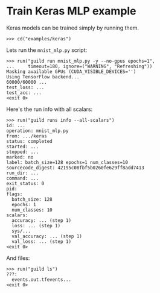 # Train Keras MLP example

Keras models can be trained simply by running them.

    >>> cd("examples/keras")

Lets run the `mnist_mlp.py` script:

    >>> run("guild run mnist_mlp.py -y --no-gpus epochs=1",
    ...     timeout=180, ignore=("WARNING", "Refreshing"))
    Masking available GPUs (CUDA_VISIBLE_DEVICES='')
    Using TensorFlow backend...
    60000/60000 ...
    test_loss: ...
    test_acc: ...
    <exit 0>

Here's the run info with all scalars:

    >>> run("guild runs info --all-scalars")
    id: ...
    operation: mnist_mlp.py
    from: .../keras
    status: completed
    started: ...
    stopped: ...
    marked: no
    label: batch_size=128 epochs=1 num_classes=10
    sourcecode_digest: 42195c08fbf5b0260fe629ff8add7413
    run_dir: ...
    command: ...
    exit_status: 0
    pid:
    flags:
      batch_size: 128
      epochs: 1
      num_classes: 10
    scalars:
      accuracy: ... (step 1)
      loss: ... (step 1)
      sys/...
      val_accuracy: ... (step 1)
      val_loss: ... (step 1)
    <exit 0>

And files:

    >>> run("guild ls")
    ???:
      events.out.tfevents...
    <exit 0>
